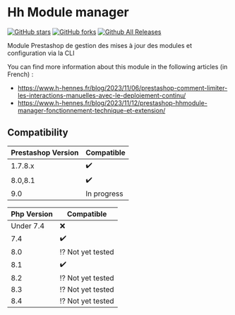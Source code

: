 # Hh Module manager

[![GitHub stars](https://img.shields.io/github/stars/nenes25/hhmodulesmanager)](https://github.com/nenes25/hhmodulesmanager/stargazers)
[![GitHub forks](https://img.shields.io/github/forks/nenes25/hhmodulesmanager)](https://github.com/nenes25/hhmodulesmanager/network)
[![Github All Releases](https://img.shields.io/github/downloads/nenes25/hhmodulesmanager/total.svg)]()

Module Prestashop de gestion des mises à jour des modules et configuration via la CLI 

You can find more information about this module in the following articles (in French) :

- https://www.h-hennes.fr/blog/2023/11/06/prestashop-comment-limiter-les-interactions-manuelles-avec-le-deploiement-continu/
- https://www.h-hennes.fr/blog/2023/11/12/prestashop-hhmodule-manager-fonctionnement-technique-et-extension/


Compatibility
---

| Prestashop Version | Compatible |
|--------------------| ---------|
| 1.7.8.x | :heavy_check_mark: |
| 8.0,8.1 | :heavy_check_mark: |
| 9.0 | In progress |



| Php Version | Compatible                   |
|-------------|------------------------------|
| Under 7.4   | :x:           |
| 7.4         | :heavy_check_mark:           |
| 8.0         | :interrobang: Not yet tested |
| 8.1         | :heavy_check_mark: |
| 8.2         | :interrobang: Not yet tested |
| 8.3         | :interrobang: Not yet tested |
| 8.4         | :interrobang: Not yet tested |

